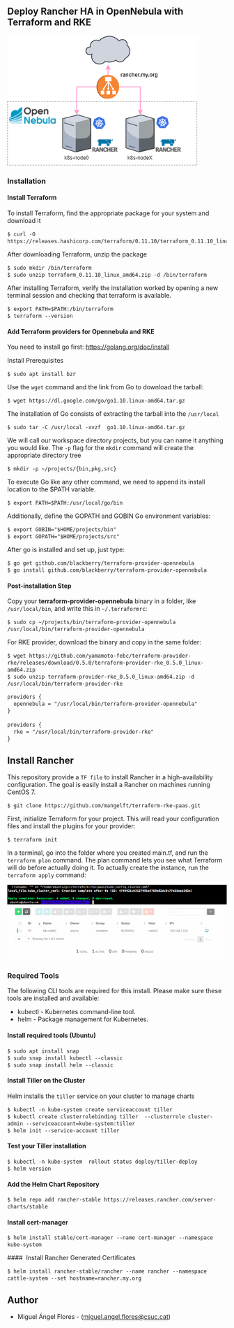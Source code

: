 ## Deploy Rancher HA in OpenNebula with Terraform and RKE

<img src="images/paas-one.png">

### Installation 

####  Install Terraform 

To install Terraform, find the appropriate package for your system and download it

	$ curl -O https://releases.hashicorp.com/terraform/0.11.10/terraform_0.11.10_linux_amd64.zip

After downloading Terraform, unzip the package

	$ sudo mkdir /bin/terraform
	$ sudo unzip terraform_0.11.10_linux_amd64.zip -d /bin/terraform

After installing Terraform, verify the installation worked by opening a new terminal session and checking that terraform is available. 
	
	$ export PATH=$PATH:/bin/terraform
	$ terraform --version

####  Add Terraform providers for Opennebula and RKE

You need to install go first: https://golang.org/doc/install

Install Prerequisites

	$ sudo apt install bzr

Use the `wget` command and the link from Go to download the tarball:

	$ wget https://dl.google.com/go/go1.10.linux-amd64.tar.gz

The installation of Go consists of extracting the tarball into the `/usr/local` 

	$ sudo tar -C /usr/local -xvzf  go1.10.linux-amd64.tar.gz 

We will call our workspace directory projects, but you can name it anything you would like. The `-p` flag for the `mkdir` command will create the appropriate directory tree

	$ mkdir -p ~/projects/{bin,pkg,src}

To execute Go like any other command, we need to append its install location to the $PATH variable.

	$ export PATH=$PATH:/usr/local/go/bin

Additionally, define the GOPATH and GOBIN Go environment variables:
	
	$ export GOBIN="$HOME/projects/bin"
	$ export GOPATH="$HOME/projects/src"

After go is installed and set up, just type:

    $ go get github.com/blackberry/terraform-provider-opennebula
    $ go install github.com/blackberry/terraform-provider-opennebula 

#### Post-installation Step

Copy your **terraform-provider-opennebula** binary in a folder, like `/usr/local/bin`, and write this in `~/.terraformrc`:

	$ sudo cp ~/projects/bin/terraform-provider-opennebula /usr/local/bin/terraform-provider-opennebula

For RKE provider, download the binary and copy in the same folder:

	$ wget https://github.com/yamamoto-febc/terraform-provider-rke/releases/download/0.5.0/terraform-provider-rke_0.5.0_linux-amd64.zip 
	$ sudo unzip terraform-provider-rke_0.5.0_linux-amd64.zip -d /usr/local/bin/terraform-provider-rke

```
providers {
  opennebula = "/usr/local/bin/terraform-provider-opennebula"
}

providers {
  rke = "/usr/local/bin/terraform-provider-rke"
}
```

## Install Rancher

This repository provide a `TF file` to install Rancher in a high-availability configuration. The goal is easily install a Rancher on machines running CentOS 7.

	$ git clone https://github.com/mangelft/terraform-rke-paas.git

First, initialize Terraform for your project. This will read your configuration files and install the plugins for your provider:

	$ terraform init

In a terminal, go into the folder where you created main.tf, and run the `terraform plan` command. The plan command lets you see what Terraform will do before actually doing it. To actually create the instance, run the `terraform apply` command:

<img src="images/terraform-apply.png">
<img src="images/one.png">

###  Required Tools

The following CLI tools are required for this install. Please make sure these tools are installed and available:

* kubectl - Kubernetes command-line tool.
* helm - Package management for Kubernetes.

#### Install required tools (Ubuntu)
	$ sudo apt install snap
	$ sudo snap install kubectl --classic
	$ sudo snap install helm --classic 

#### Install Tiller on the Cluster
Helm installs the `tiller` service on your cluster to manage charts

	$ kubectl -n kube-system create serviceaccount tiller
	$ kubectl create clusterrolebinding tiller  --clusterrole cluster-admin --serviceaccount=kube-system:tiller
	$ helm init --service-account tiller

#### Test your Tiller installation

	$ kubectl -n kube-system  rollout status deploy/tiller-deploy
	$ helm version

#### Add the Helm Chart Repository

	$ helm repo add rancher-stable https://releases.rancher.com/server-charts/stable

#### Install cert-manager

	$ helm install stable/cert-manager --name cert-manager --namespace kube-system

####  Install Rancher Generated Certificates

	$ helm install rancher-stable/rancher --name rancher --namespace cattle-system --set hostname=rancher.my.org

## Author

 * Miguel Ángel Flores - (miguel.angel.flores@csuc.cat)

